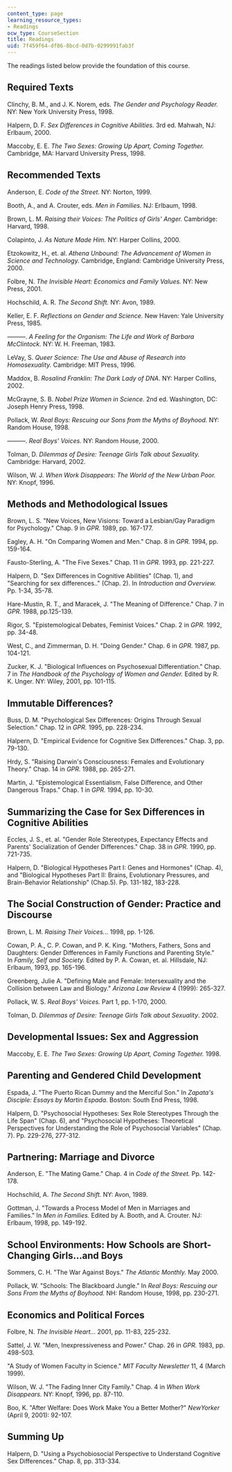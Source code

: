 ```yaml
---
content_type: page
learning_resource_types:
- Readings
ocw_type: CourseSection
title: Readings
uid: 7f459f64-df86-8bcd-0d7b-0299991fab3f
---
```


The readings listed below provide the foundation of this course.

Required Texts
--------------

Clinchy, B. M., and J. K. Norem, eds. _The Gender and Psychology Reader._ NY: New York University Press, 1998.

Halpern, D. F. _Sex Differences in Cognitive Abilities._ 3rd ed. Mahwah, NJ: Erlbaum, 2000.

Maccoby, E. E. _The Two Sexes: Growing Up Apart, Coming Together._ Cambridge, MA: Harvard University Press, 1998.

Recommended Texts
-----------------

Anderson, E. _Code of the Street_. NY: Norton, 1999.

Booth, A., and A. Crouter, eds. _Men in Families._ NJ: Erlbaum, 1998.

Brown, L. M. _Raising their Voices: The Politics of Girls' Anger._ Cambridge: Harvard, 1998.

Colapinto, J. _As Nature Made Him._ NY: Harper Collins, 2000.

Etzokowitz, H., et. al. _Athena Unbound: The Advancement of Women in Science and Technology._ Cambridge, England: Cambridge University Press, 2000.

Folbre, N. _The Invisible Heart: Economics and Family Values._ NY: New Press, 2001.

Hochschild, A. R. _The Second Shift._ NY: Avon, 1989.

Keller, E. F. _Reflections on Gender and Science._ New Haven: Yale University Press, 1985.

———. _A Feeling for the Organism: The Life and Work of Barbara McClintock._ NY: W. H. Freeman, 1983.

LeVay, S. _Queer Science: The Use and Abuse of Research into Homosexuality._ Cambridge: MIT Press, 1996.

Maddox, B. _Rosalind Franklin: The Dark Lady of DNA_. NY: Harper Collins, 2002.

McGrayne, S. B. _Nobel Prize Women in Science._ 2nd ed. Washington, DC: Joseph Henry Press, 1998.

Pollack, W. _Real Boys: Rescuing our Sons from the Myths of Boyhood._ NY: Random House, 1998.

———. _Real Boys' Voices._ NY: Random House, 2000.

Tolman, D. _Dilemmas of Desire: Teenage Girls Talk about Sexuality._ Cambridge: Harvard, 2002.

Wilson, W. J. _When Work Disappears: The World of the New Urban Poor._ NY: Knopf, 1996.

Methods and Methodological Issues
---------------------------------

Brown, L. S. "New Voices, New Visions: Toward a Lesbian/Gay Paradigm for Psychology." Chap. 9 in _GPR._ 1989, pp. 167-177.

Eagley, A. H. "On Comparing Women and Men." Chap. 8 in _GPR._ 1994, pp. 159-164.

Fausto-Sterling, A. "The Five Sexes." Chap. 11 in _GPR._ 1993, pp. 221-227.

Halpern, D. "Sex Differences in Cognitive Abilities" (Chap. 1), and "Searching for sex differences.." (Chap. 2). In _Introduction and Overview._ Pp. 1-34, 35-78.

Hare-Mustin, R. T., and Maracek, J. "The Meaning of Difference." Chap. 7 in _GPR._ 1988, pp.125-139.

Rigor, S. "Epistemological Debates, Feminist Voices." Chap. 2 in _GPR._ 1992, pp. 34-48.

West, C., and Zimmerman, D. H. "Doing Gender." Chap. 6 in _GPR._ 1987, pp. 104-121.

Zucker, K. J. "Biological Influences on Psychosexual Differentiation." Chap. 7 in _The Handbook of the Psychology of Women and Gender._ Edited by R. K. Unger. NY: Wiley, 2001, pp. 101-115.

Immutable Differences?
----------------------

Buss, D. M. "Psychological Sex Differences: Origins Through Sexual Selection." Chap. 12 in _GPR._ 1995, pp. 228-234.

Halpern, D. "Empirical Evidence for Cognitive Sex Differences." Chap. 3, pp. 79-130.

Hrdy, S. "Raising Darwin's Consciousness: Females and Evolutionary Theory." Chap. 14 in _GPR._ 1988, pp. 265-271.

Martin, J. "Epistemological Essentialism, False Difference, and Other Dangerous Traps." Chap. 1 in _GPR._ 1994, pp. 10-30.

Summarizing the Case for Sex Differences in Cognitive Abilities
---------------------------------------------------------------

Eccles, J. S., et. al. "Gender Role Stereotypes, Expectancy Effects and Parents' Socialization of Gender Differences." Chap. 38 in _GPR._ 1990, pp. 721-735.

Halpern, D. "Biological Hypotheses Part I: Genes and Hormones" (Chap. 4), and "Biological Hypotheses Part II: Brains, Evolutionary Pressures, and Brain-Behavior Relationship" (Chap.5). Pp. 131-182, 183-228.

The Social Construction of Gender: Practice and Discourse
---------------------------------------------------------

Brown, L. M. _Raising Their Voices._.. 1998, pp. 1-126.

Cowan, P. A., C. P. Cowan, and P. K. King. "Mothers, Fathers, Sons and Daughters: Gender Differences in Family Functions and Parenting Style." In _Family, Self and Society._ Edited by P. A. Cowan, et. al. Hillsdale, NJ: Erlbaum, 1993, pp. 165-196.

Greenberg, Julie A. "Defining Male and Female: Intersexuality and the Collision between Law and Biology." _Arizona Law Review_ 4 (1999): 265-327.

Pollack, W. S. _Real Boys' Voices._ Part 1, pp. 1-170, 2000.

Tolman, D. _Dilemmas of Desire: Teenage Girls Talk about Sexuality_. 2002.

Developmental Issues: Sex and Aggression
----------------------------------------

Maccoby, E. E. _The Two Sexes: Growing Up Apart, Coming Together._ 1998.

Parenting and Gendered Child Development
----------------------------------------

Espada, J. "The Puerto Rican Dummy and the Merciful Son." In _Zapata's Disciple: Essays by Martin Espada_. Boston: South End Press, 1998.

Halpern, D. "Psychosocial Hypotheses: Sex Role Stereotypes Through the Life Span" (Chap. 6), and "Psychosocial Hypotheses: Theoretical Perspectives for Understanding the Role of Psychosocial Variables" (Chap. 7). Pp. 229-276, 277-312.

Partnering: Marriage and Divorce
--------------------------------

Anderson, E. "The Mating Game." Chap. 4 in _Code of the Street._ Pp. 142-178.

Hochschild, A. _The Second Shift._ NY: Avon, 1989.

Gottman, J. "Towards a Process Model of Men in Marriages and Families." In _Men in Families._ Edited by A. Booth, and A. Crouter. NJ: Erlbaum, 1998, pp. 149-192.

School Environments: How Schools are Short-Changing Girls...and Boys
--------------------------------------------------------------------

Sommers, C. H. "The War Against Boys." _The Atlantic Monthly._ May 2000.

Pollack, W. "Schools: The Blackboard Jungle." In _Real Boys: Rescuing our Sons From the Myths of Boyhood._ NH: Random House, 1998, pp. 230-271.

Economics and Political Forces
------------------------------

Folbre, N. _The Invisible Heart..._ 2001, pp. 11-83, 225-232.

Sattel, J. W. "Men, Inexpressiveness and Power." Chap. 26 in _GPR._ 1983, pp. 498-503.

"A Study of Women Faculty in Science." _MIT Faculty Newsletter_ 11, 4 (March 1999).

Wilson, W. J. "The Fading Inner City Family." Chap. 4 in _When Work Disappears._ NY: Knopf, 1996, pp. 87-110.

Boo, K. "After Welfare: Does Work Make You a Better Mother?" _NewYorker_ (April 9, 2001): 92-107.

Summing Up
----------

Halpern, D. "Using a Psychobiosocial Perspective to Understand Cognitive Sex Differences." Chap. 8, pp. 313-334.